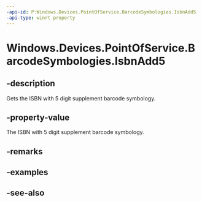 ```yaml
---
-api-id: P:Windows.Devices.PointOfService.BarcodeSymbologies.IsbnAdd5
-api-type: winrt property
---
```


<!-- Property syntax
public uint IsbnAdd5 { get; }
-->

# Windows.Devices.PointOfService.BarcodeSymbologies.IsbnAdd5

## -description
Gets the ISBN with 5 digit supplement barcode symbology.

## -property-value
The ISBN with 5 digit supplement barcode symbology.

## -remarks

## -examples

## -see-also
